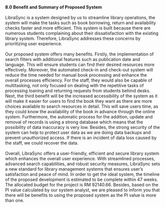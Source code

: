 **8.0 Benefit and Summary of Proposed System**
<br>
<br>
LibraSync is a system designed by us to streamline library operations, the system will make the tasks such as book borrowing, return and availability checks faster and more efficient. This system is built because there are numerous students complaining about their dissatisfaction with the existing library system. Therefore, LibraSync addresses these concerns by prioritizing user experience.
<br>
<br>
Our proposed system offers many benefits. Firstly, the implementation of search filters with additional features such as publication date and language. This will ensure students can find their desired resources more effectively. Moreover, the automated check-in and check-out system will reduce the time needed for manual book processing and enhance the overall processes efficiency. For the staff, they would also be capable of multitasking, not only focused on dealing with the repetitive tasks of processing loaning and returning requests from students behind desks. Next, the third benefit will be the increased accessibility of the system as it will make it easier for users to find the book they want as there are more choices available to search resources in detail. This will save users time, as they could know the availability of the book in advance through the online system. Furthermore, the automatic process for the addition, update and removal of records is using a strong database which means that the possibility of data inaccuracy is very low. Besides, the strong security of the system can help to protect user data as we are doing data backups and prevent unauthorized access. If there is an incident of data loss caused by the staff, we could recover the data.
<br>
<br>
Overall, LibraSync offers a user-friendly, efficient and secure library system which enhances the overall user experience. With streamlined processes, advanced search capabilities, and robust security measures, LibraSync sets a new standard for library management systems that ensures user’s satisfaction and peace of mind. In order to get the ideal system, the timeline of the proposed development is estimated to be complete within 47 weeks. The allocated budget for the project is RM 92140.66. Besides, based on the PI value calculated by our system analyst, we are pleased to inform you that there will be benefits to using the proposed system as the PI value is more than one.

